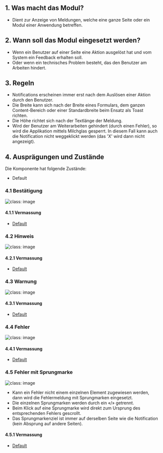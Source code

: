## 1. Was macht das Modul?
* Dient zur Anzeige von Meldungen, welche eine ganze Seite oder ein Modul einer Anwendung betreffen.

## 2. Wann soll das Modul eingesetzt werden?
* Wenn ein Benutzer auf einer Seite eine Aktion ausgelöst hat und vom System ein Feedback erhalten soll.
* Oder wenn ein technisches Problem besteht, das den Benutzer am Arbeiten hindert.

## 3. Regeln
* Notifications erscheinen immer erst nach dem Auslösen einer Aktion durch den Benutzer.
* Die Breite kann sich nach der Breite eines Formulars, dem ganzen Content-Bereich oder einer Standardbreite beim Ensatz als Toast richten.
* Die Höhe richtet sich nach der Textlänge der Meldung.
* Wird der Benutzer am Weiterarbeiten gehindert (durch einen Fehler), so wird die Applikation mittels Milchglas gesperrt. In diesem Fall kann auch die Notification nicht weggeklickt werden (das 'X' wird dann nicht angezeigt).

## 4. Ausprägungen und Zustände
Die Komponente hat folgende Zustände:
* Default

### 4.1 Bestätigung
![](https://raw.githubusercontent.com/sbb-design-systems/sbb-design-system/master/webapp/components/notification/images/notification_confirmation.png 'class: image')


#### 4.1.1 Vermassung
* [Default](https://sbb.invisionapp.com/d/main#/console/17140415/355318543/inspect)

### 4.2 Hinweis
![](https://raw.githubusercontent.com/sbb-design-systems/sbb-design-system/master/webapp/components/notification/images/notification_information.png 'class: image')


#### 4.2.1 Vermassung
* [Default](https://sbb.invisionapp.com/d/main#/console/17140415/355318544/inspect)

### 4.3 Warnung 
![](https://raw.githubusercontent.com/sbb-design-systems/sbb-design-system/master/webapp/components/notification/images/notification_warning.png 'class: image')

#### 4.3.1 Vermassung
* [Default](https://sbb.invisionapp.com/d/main#/console/17140415/355318545/inspect)

### 4.4 Fehler 
![](https://raw.githubusercontent.com/sbb-design-systems/sbb-design-system/master/webapp/components/notification/images/notification_error.png 'class: image')


#### 4.4.1 Vermassung
* [Default](https://sbb.invisionapp.com/d/main#/console/17140415/355318546/inspect)

### 4.5 Fehler mit Sprungmarke 
![](https://raw.githubusercontent.com/sbb-design-systems/sbb-design-system/master/webapp/components/notification/images/notification_link.png 'class: image')

* Kann ein Fehler nicht einem einzelnen Element zugewiesen werden, dann wird die Fehlermeldung mit Sprungmarken eingesetzt.
* Die einzelnen Sprungmarken werden durch ein «/» getrennt.
* Beim Klick auf eine Sprungmarke wird direkt zum Ursprung des entsprechenden Fehlers gescrollt.
* Das Sprungmarkenziel ist immer auf derselben Seite wie die Notification (kein Absprung auf andere Seiten).

#### 4.5.1 Vermassung
* [Default](https://sbb.invisionapp.com/d/main#/console/17140415/355318547/inspect)
